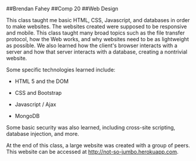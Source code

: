##Brendan Fahey
##Comp 20 
##Web Design

This class taught me basic HTML, CSS, Javascript, and databases in
order to make websites. The websites created were supposed to be
responsive and mobile. This class taught many broad topics such as 
the file transfer protocol, how the Web works, and why websites 
need to be as lightweight as possible. We also learned how the 
client's browser interacts with a server and how that server 
interacts with a database, creating a nontrivial website. 

Some specific technologies learned include:

- HTML 5 and the DOM

- CSS and Bootstrap

- Javascript / Ajax

- MongoDB

Some basic security was also learned, including cross-site 
scripting, database injection, and more. 

At the end of this class, a large website was created with a group
of peers. This website can be accessed at http://not-so-jumbo.herokuapp.com.
